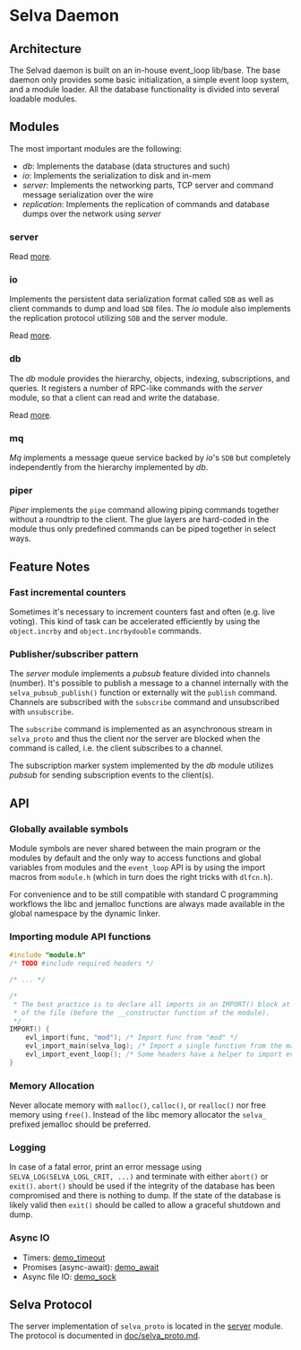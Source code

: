 <!--
Copyright (c) 2022-2024 SAULX

SPDX-License-Identifier: MIT
-->

# Selva Daemon

## Architecture

The Selvad daemon is built on an in-house event\_loop lib/base. The base daemon
only provides some basic initialization, a simple event loop system, and a
module loader. All the database functionality is divided into several loadable
modules.

## Modules

The most important modules are the following:

- *db*: Implements the database (data structures and such)
- *io*: Implements the serialization to disk and in-mem
- *server*: Implements the networking parts, TCP server and command message serialization over the wire
- *replication*: Implements the replication of commands and database dumps over the network using *server*

### server

Read [more](modules/server/README.md).

### io

Implements the persistent data serialization format called `SDB` as well as client
commands to dump and load `SDB` files. The *io* module also implements the
replication protocol utilizing `SDB` and the server module.

Read [more](modules/io/README.md).

### db

The *db* module provides the hierarchy, objects, indexing, subscriptions, and queries.
It registers a number of RPC-like commands with the *server* module, so that a client
can read and write the database.

Read [more](modules/db/README.md).

### mq

*Mq* implements a message queue service backed by *io*'s `SDB` but completely
independently from the hierarchy implemented by *db*.

### piper

*Piper* implements the `pipe` command allowing piping commands together without a
roundtrip to the client. The glue layers are hard-coded in the module thus only
predefined commands can be piped together in select ways.

## Feature Notes

### Fast incremental counters

Sometimes it's necessary to increment counters fast and often (e.g. live
voting). This kind of task can be accelerated efficiently by using the
`object.incrby` and `object.incrbydouble` commands.

### Publisher/subscriber pattern

The *server* module implements a *pubsub* feature divided into channels
(number). It's possible to publish a message to a channel internally with the
`selva_pubsub_publish()` function or externally wit the `publish` command.
Channels are subscribed with the `subscribe` command and unsubscribed with
`unsubscribe`.

The `subscribe` command is implemented as an asynchronous stream in
`selva_proto` and thus the client nor the server are blocked when the
command is called, i.e. the client subscribes to a channel.

The subscription marker system implemented by the *db* module utilizes
*pubsub* for sending subscription events to the client(s).

## API

### Globally available symbols

Module symbols are never shared between the main program or the modules by
default and the only way to access functions and global variables from modules
and the `event_loop` API is by using the import macros from `module.h` (which
in turn does the right tricks with `dlfcn.h`).

For convenience and to be still compatible with standard C programming workflows
the libc and jemalloc functions are always made available in the global namespace
by the dynamic linker.

### Importing module API functions

```c
#include "module.h"
/* TODO #include required headers */

/* ... */

/*
 * The best practice is to declare all imports in an IMPORT() block at the end
 * of the file (before the __constructor function of the module).
 */
IMPORT() {
    evl_import(func, "mod"); /* Import func from "mod" */
    evl_import_main(selva_log); /* Import a single function from the main program. */
    evl_import_event_loop(); /* Some headers have a helper to import everything at once. */
}
```

### Memory Allocation

Never allocate memory with `malloc()`, `calloc()`, or `realloc()` nor free
memory using `free()`. Instead of the libc memory allocator the `selva_`
prefixed jemalloc should be preferred.

### Logging

In case of a fatal error, print an error message using `SELVA_LOG(SELVA_LOGL_CRIT, ...)`
and terminate with either `abort()` or `exit()`. `abort()` should be used if the
integrity of the database has been compromised and there is nothing to dump. If the
state of the database is likely valid then `exit()` should be called to allow a
graceful shutdown and dump.

### Async IO

- Timers: [demo\_timeout](../modules/demo_timeout)
- Promises (async-await): [demo\_await](../modules/demo_await)
- Async file IO: [demo\_sock](../modules/demo_sock)

## Selva Protocol

The server implementation of `selva_proto` is located in the
[server](../modules/server) module. The protocol is documented in
[doc/selva\_proto.md](modules/server/selva_proto.md).
